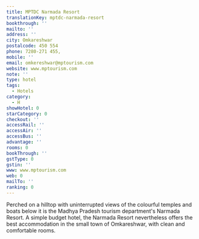 ```yaml
---
title: MPTDC Narmada Resort
translationKey: mptdc-narmada-resort
bookthrough: ''
mailto: ''
address: ''
city: Omkareshwar
postalcode: 450 554
phone: 7280-271 455,
mobile: ''
email: omkereshwar@mptourism.com
website: www.mptourism.com
note: ''
type: hotel
tags:
  - Hotels
category:
  - H
showHotel: 0
starCategory: 0
checkout: ''
accessRail: ''
accessAir: ''
accessBus: ''
advantage: ''
rooms: 0
bookThrough: ''
gstType: 0
gstin: ''
www: www.mptourism.com
web: 0
mailTo: ''
ranking: 0
---
```







Perched on a hilltop with uninterrupted views of the colourful temples and boats below it is the Madhya Pradesh tourism department's Narmada Resort.     A simple budget hotel, the Narmada Resort nevertheless offers the best accommodation in the small town of Omkareshwar, with clean and comfortable rooms.